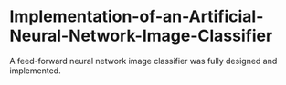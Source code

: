 # Implementation-of-an-Artificial-Neural-Network-Image-Classifier
A feed-forward neural network image classifier was fully designed and implemented.
